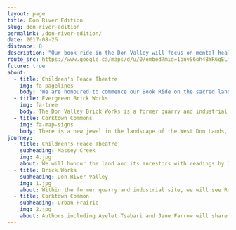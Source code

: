 ```yaml
---
layout: page
title: Don River Edition
slug: don-river-edition
permalink: /don-river-edition/
date: 2017-08-26
distance: 8
description: "Our book ride in the Don Valley will focus on mental health, nature and exercise through the lens of literature. Cycling, like reading, exercises the mind and can elevate one’s mood and decrease stress and depression."
route_src: https://www.google.ca/maps/d/u/0/embed?mid=1onvS6oh4BYR6qELmWKliWZ3ooDg
future: true
about:
  - title: Children's Peace Theatre
    img: fa-pagelines
    body: 'We are honoured to commence our Book Ride on the sacred land of the original people.  Tkaronto, "where the trees stand in water", is a part of the traditional territory of many nations: the Anishinaabe, the Haudenosaunee, the Wendat, and the Mississaugas of the New Credit. This land is subject to the Dish with One Spoon wampum belt covenant, an agreement between the Haudenosaunee Confederacy and a confederacy of Anishinabek and allied nations to peaceably share and care for the resources around the Great Lakes.'
  - title: Evergreen Brick Works
    img: fa-tree
    body: The Don Valley Brick Works is a former quarry and industrial site located in the Don River valley in Toronto, Canada. The Don Valley Brick Works operated for nearly 100 years and provided bricks used to construct many well-known Toronto landmarks, such as Casa Loma, Osgoode Hall, Massey Hall, and the Ontario Legislature. Since the closure of the original factory, the quarry has been converted into a city park which includes a series of naturalized ponds, while the buildings have been restored and opened as an environmentally focused community and cultural centre by Evergreen, a national charity dedicated to restoring nature in urban environments.
  - title: Corktown Commons
    img: fa-map-signs
    body: There is a new jewel in the landscape of the West Don Lands, Corktown Common, a 7.3 hectare park located at the foot of Lower River Street and Bayview Avenue. Situated on former industrial lands, the park has transformed an underutilized brownfield into a spectacular park and community meeting place featuring a lush landscape. With a marsh, sprawling lawns, urban prairies, playground areas, a splash pad and a variety of inviting features like a fireplace, permanent barbeque, large communal picnic tables and washrooms, this spectacular new greenspace is at the heart of an emerging new community.
journey:
  - title: Children's Peace Theatre
    subheading: Massey Creek
    img: 4.jpg
    about: We will honour the land and its ancestors with readings by local author Catherine Hernandez and storyteller Adwoa Badoe in the natural amphitheatre next to a meadow on the grounds of the Massey Goulding Estate.    
  - title: Brick Works
    subheading: Don River Valley
    img: 1.jpg
    about: Within the former quarry and industrial site, we will see Robert Burley's extraordinary photographs of the enduring wilderness of Toronto's ravines and hear about the history of the area through the lens of literature with Alissa York. Our special guest is Nadha Hassen, a specialist on the impace of nature on mental health.
  - title: Corktown Common
    subheading: Urban Prairie
    img: 2.jpg
    about: Authors including Ayelet Tsabari and Jane Farrow will share their thoughts and writing about this reclaimed green space..
---
```

